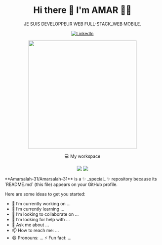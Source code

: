 <h1 align='center'>
  Hi there 👋 I'm AMAR 👨‍💻
</h1>
<p align='center'>
  JE SUIS DEVELOPPEUR WEB FULL-STACK_WEB MOBILE.
</p>
<p align='center'>
 <a align='left' href='linkedin.com/in/amar-alragle619' alt='Amar Salah Omar'>
    <img src='https://img.shields.io/badge/LinkedIn-0077B5?style=for-the-badge&logo=linkedin&logoColor=white' alt='LinkedIn' />
</a> 

</p>
<p align='center'>
  <a href="#"><img src="https://github-readme-stats.vercel.app/api?username=Amarsalah-31&show_icons=true&count_private=true&theme=dark" width="350"></a>
</p>
<p align='center'>
  💻 My workspace<br/><br/>
  <img src="https://img.shields.io/badge/windows-%230078D6.svg?&style=for-the-badge&logo=windows&logoColor=white" />
  <img src="https://![image](https://user-images.githubusercontent.com/85293666/132868684-4ae8797a-93bf-443b-8871-3f47c0bceebb.png)
" />
</p>
**Amarsalah-31/Amarsalah-31** is a ✨ _special_ ✨ repository because its `README.md` (this file) appears on your GitHub profile.

Here are some ideas to get you started:

- 🔭 I’m currently working on ...
- 🌱 I’m currently learning ...
- 👯 I’m looking to collaborate on ...
- 🤔 I’m looking for help with ...
- 💬 Ask me about ...
- 📫 How to reach me: ...
- 😄 Pronouns: ...
 ⚡ Fun fact: ...

